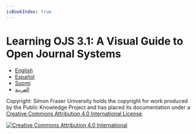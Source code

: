 ```yaml
---
isBookIndex: true
---
```


# Learning OJS 3.1: A Visual Guide to Open Journal Systems

* [English](./en)
* [Español](./es)
* [Suomi](./fi)
* [العربية](./ar)

Copyright: Simon Fraser University holds the copyright for work produced by the Public Knowledge Project and has placed its documentation under a [Creative Commons Attribution 4.0 International License](https://creativecommons.org/licenses/by/4.0/).

[![](https://i.creativecommons.org/l/by/4.0/88x31.png "Creative Commons Attribution 4.0 International")](https://creativecommons.org/licenses/by/4.0/)
